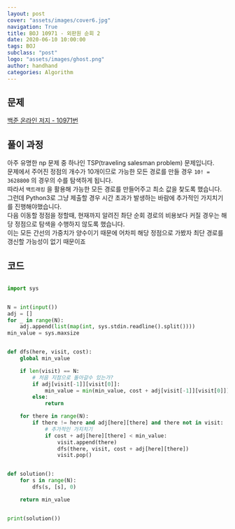 ```yaml
---
layout: post
cover: "assets/images/cover6.jpg"
navigation: True
title: BOJ 10971 - 외판원 순회 2
date: 2020-06-10 10:00:00
tags: BOJ
subclass: "post"
logo: "assets/images/ghost.png"
author: handhand
categories: Algorithm
---
```


## 문제

[백준 온라인 저지 - 10971번](https://www.acmicpc.net/problem/10971)

## 풀이 과정

아주 유명한 np 문제 중 하나인 TSP(traveling salesman problem) 문제입니다. <br>
문제에서 주어진 정점의 개수가 10개이므로 가능한 모든 경로를 만들 경우 `10! = 3628800` 의 경우의 수를 탐색하게 됩니다. <br>
따라서 `백트래킹` 을 활용해 가능한 모든 경로를 만들어주고 최소 값을 찾도록 했습니다. <br>
그런데 Python3로 그냥 제출할 경우 시간 초과가 발생하는 바람에 추가적인 가지치기를 진행해야했습니다. <br>
다음 이동할 정점을 정할때, 현재까지 알려진 촤단 순회 경로의 비용보다 커질 경우는 해당 정점으로 탐색을 수행하지 않도록 했습니다. <br>
이는 모든 간선의 가중치가 양수이기 때문에 어차피 해당 정점으로 가봤자 최단 경로를 갱신할 가능성이 없기 때문이죠 <br>

## 코드

```python

import sys


N = int(input())
adj = []
for _ in range(N):
    adj.append(list(map(int, sys.stdin.readline().split())))
min_value = sys.maxsize


def dfs(here, visit, cost):
    global min_value

    if len(visit) == N:
        # 처음 지점으로 돌아갈수 있는가?
        if adj[visit[-1]][visit[0]]:
            min_value = min(min_value, cost + adj[visit[-1]][visit[0]])
        else:
            return

    for there in range(N):
        if there != here and adj[here][there] and there not in visit:
            # 추가적인 가지치기
            if cost + adj[here][there] < min_value:
                visit.append(there)
                dfs(there, visit, cost + adj[here][there])
                visit.pop()


def solution():
    for s in range(N):
        dfs(s, [s], 0)

    return min_value


print(solution())

```
